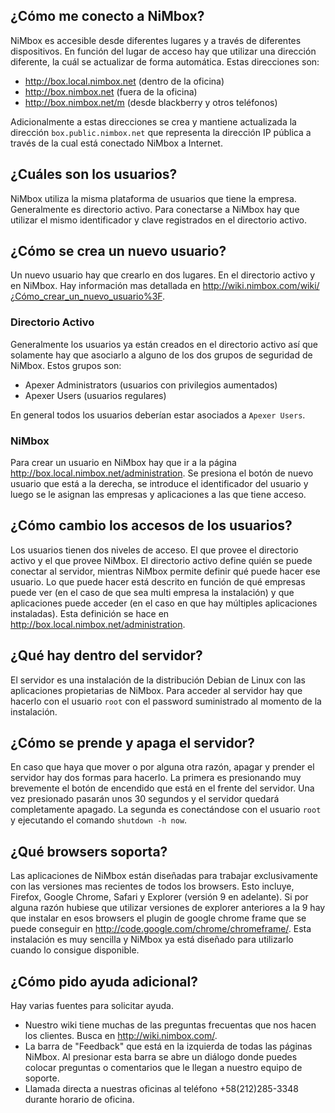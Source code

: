 ## ¿Cómo me conecto a NiMbox?

NiMbox es accesible desde diferentes lugares y a través de diferentes
dispositivos. En función del lugar de acceso hay que utilizar una
dirección diferente, la cuál se actualizar de forma automática. Estas
direcciones son:

  - <http://box.local.nimbox.net> (dentro de la oficina)
  - <http://box.nimbox.net> (fuera de la oficina)
  - <http://box.nimbox.net/m> (desde blackberry y otros teléfonos)

Adicionalmente a estas direcciones se crea y mantiene actualizada la
dirección `box.public.nimbox.net` que representa la dirección IP pública
a través de la cual está conectado NiMbox a Internet.

## ¿Cuáles son los usuarios?

NiMbox utiliza la misma plataforma de usuarios que tiene la empresa.
Generalmente es directorio activo. Para conectarse a NiMbox hay que
utilizar el mismo identificador y clave registrados en el directorio
activo.

## ¿Cómo se crea un nuevo usuario?

Un nuevo usuario hay que crearlo en dos lugares. En el directorio activo
y en NiMbox. Hay información mas detallada en
<http://wiki.nimbox.com/wiki/¿Cómo_crear_un_nuevo_usuario%3F>.

### Directorio Activo

Generalmente los usuarios ya están creados en el directorio activo así
que solamente hay que asociarlo a alguno de los dos grupos de seguridad
de NiMbox. Estos grupos son:

  - Apexer Administrators (usuarios con privilegios aumentados)
  - Apexer Users (usuarios regulares)

En general todos los usuarios deberían estar asociados a `Apexer Users`.

### NiMbox

Para crear un usuario en NiMbox hay que ir a la página
<http://box.local.nimbox.net/administration>. Se presiona el botón de
nuevo usuario que está a la derecha, se introduce el identificador del
usuario y luego se le asignan las empresas y aplicaciones a las que
tiene acceso.

## ¿Cómo cambio los accesos de los usuarios?

Los usuarios tienen dos niveles de acceso. El que provee el directorio
activo y el que provee NiMbox. El directorio activo define quién se
puede conectar al servidor, mientras NiMbox permite definir qué puede
hacer ese usuario. Lo que puede hacer está descrito en función de qué
empresas puede ver (en el caso de que sea multi empresa la instalación)
y que aplicaciones puede acceder (en el caso en que hay múltiples
aplicaciones instaladas). Esta definición se hace en
<http://box.local.nimbox.net/administration>.

## ¿Qué hay dentro del servidor?

El servidor es una instalación de la distribución Debian de Linux con
las aplicaciones propietarias de NiMbox. Para acceder al servidor hay
que hacerlo con el usuario `root` con el password suministrado al
momento de la instalación.

## ¿Cómo se prende y apaga el servidor?

En caso que haya que mover o por alguna otra razón, apagar y prender el
servidor hay dos formas para hacerlo. La primera es presionando muy
brevemente el botón de encendido que está en el frente del servidor. Una
vez presionado pasarán unos 30 segundos y el servidor quedará
completamente apagado. La segunda es conectándose con el usuario `root`
y ejecutando el comando `shutdown -h now`.

## ¿Qué browsers soporta?

Las aplicaciones de NiMbox están diseñadas para trabajar exclusivamente
con las versiones mas recientes de todos los browsers. Esto incluye,
Firefox, Google Chrome, Safari y Explorer (versión 9 en adelante). Si
por alguna razón hubiese que utilizar versiones de explorer anteriores a
la 9 hay que instalar en esos browsers el plugin de google chrome frame
que se puede conseguir en <http://code.google.com/chrome/chromeframe/>.
Esta instalación es muy sencilla y NiMbox ya está diseñado para
utilizarlo cuando lo consigue disponible.

## ¿Cómo pido ayuda adicional?

Hay varias fuentes para solicitar ayuda.

  - Nuestro wiki tiene muchas de las preguntas frecuentas que nos hacen
    los clientes. Busca en <http://wiki.nimbox.com/>.
  - La barra de "Feedback" que está en la izquierda de todas las páginas
    NiMbox. Al presionar esta barra se abre un diálogo donde puedes
    colocar preguntas o comentarios que le llegan a nuestro equipo de
    soporte.
  - Llamada directa a nuestras oficinas al teléfono +58(212)285-3348
    durante horario de oficina.
